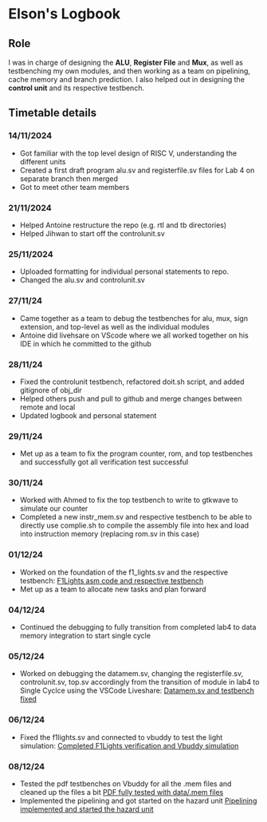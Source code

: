 # Elson's Logbook 

## Role

I was in charge of designing the **ALU**, **Register File** and **Mux**, as well as testbenching my own modules, and then working as a team on pipelining, cache memory and branch prediction.
I also helped out in designing the **control unit** and its respective testbench. 

## Timetable details

### 14/11/2024
- Got familiar with the top level design of RISC V, understanding the different units
- Created a first draft program alu.sv and registerfile.sv files for Lab 4 on separate branch then merged
- Got to meet other team members

### 21/11/2024
- Helped Antoine restructure the repo (e.g. rtl and tb directories)
- Helped Jihwan to start off the controlunit.sv

### 25/11/2024
- Uploaded formatting for individual personal statements to repo.
- Changed the alu.sv and controlunit.sv 

### 27/11/24   
- Came together as a team to debug the testbenches for alu, mux, sign extension, and top-level as well as the individual modules
- Antoine did livehsare on VScode where we all worked together on his IDE in which he committed to the github

### 28/11/24
- Fixed the controlunit testbench, refactored doit.sh script, and added gitignore of obj_dir
- Helped others push and pull to github and merge changes between remote and local
- Updated logbook and personal statement

### 29/11/24
- Met up as a team to fix the program counter, rom, and top testbenches and successfully got all verification test successful


### 30/11/24
- Worked with Ahmed to fix the top testbench to write to gtkwave to simulate our counter
- Completed a new instr_mem.sv and respective testbench to be able to directly use complie.sh to compile the assembly file into hex and load into instruction memory (replacing rom.sv in this case)
    
### 01/12/24
- Worked on the foundation of the f1_lights.sv and the respective testbench: [F1Lights asm code and respective testbench](https://github.com/aa6dcc/RISC-V-Team2/commit/0a6c948daec468a1f3c2d683eaa48e9bb5bda528) 
- Met up as a team to allocate new tasks and plan forward

### 04/12/24
- Continued the debugging to fully transition from completed lab4 to data memory integration to start single cycle

### 05/12/24
- Worked on debugging the datamem.sv, changing the registerfile.sv, controlunit.sv, top.sv accordingly from the transition of module in lab4 to Single Cyclce using the VSCode Liveshare: [Datamem.sv and testbench fixed](https://github.com/aa6dcc/RISC-V-Team2/commit/5debf7447b5a606f5964e8accc61fbf4fd76eb6e)

### 06/12/24
- Fixed the f1lights.sv and connected to vbuddy to test the light simulation: [Completed F1Lights verification and Vbuddy simulation](https://github.com/aa6dcc/RISC-V-Team2/commit/1a246636d7341bde9bddb56b764e818dfad377fd)

### 08/12/24
-  Tested the pdf testbenches on Vbuddy for all the .mem files and cleaned up the files a bit [PDF fully tested with data/.mem files](https://github.com/aa6dcc/RISC-V-Team2/commit/bd1db301e6254e29d24291ed513287c550939ff7)
-  Implemented the pipelining and got started on the hazard unit [Pipelining implemented and started the hazard unit](https://github.com/aa6dcc/RISC-V-Team2/commit/34617373aca98c16134c2862ff86bcb8c228c509)


